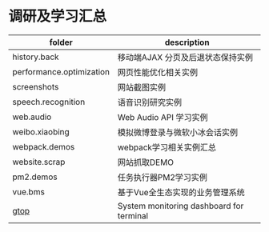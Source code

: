 # 调研及学习汇总

| folder                                     | description                              |
| ------------------------------------------ | ---------------------------------------- |
| history.back                               | 移动端AJAX 分页及后退状态保持实例        |
| performance.optimization                   | 网页性能优化相关实例                     |
| screenshots                                | 网站截图实例                             |
| speech.recognition                         | 语音识别研究实例                         |
| web.audio                                  | Web Audio API 学习实例                   |
| weibo.xiaobing                             | 模拟微博登录与微软小冰会话实例           |
| webpack.demos                              | webpack学习相关实例汇总                  |
| website.scrap                              | 网站抓取DEMO                             |
| pm2.demos                                  | 任务执行器PM2学习实例                    |
| vue.bms                                    | 基于Vue全生态实现的业务管理系统          |
| [gtop](https://www.npmjs.com/package/gtop) | System monitoring dashboard for terminal |

